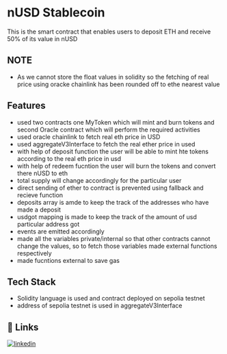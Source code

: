 
# nUSD Stablecoin
This is the smart contract that enables users to deposit ETH and receive 50% of its value in nUSD 

## NOTE
- As we cannot store the float values in solidity so the fetching of real price using oracke chainlink has been rounded off to ethe nearest value



## Features

- used two contracts one MyToken which will mint and burn tokens and second Oracle contract which will perform the required activities
- used oracle chainlink to fetch real eth price in USD
- used aggregateV3Interface  to fetch the real ether price in used
- with help of deposit function the user will be able to mint hte tokens according to the real eth price in usd 
- with help of redeem fucntion the user will burn the tokens and convert there nUSD to eth 
- total supply will change accordingly for the particular user
- direct sending of ether to contract is prevented using fallback and recieve function
- deposits array is amde to keep the track of the addresses who have made a deposit
- usdgot mapping is made to keep the track of the amount of usd particular address got 
- events are emitted accordingly
- made all the variables private/internal so that other contracts cannot change the values, so to fetch those variables made external  functions respectively 
- made fucntions external to save gas





## Tech Stack 

 - Solidity language is used and contract deployed on sepolia testnet
 - address of sepolia testnet is used in aggregateV3Interface
 
## 🔗 Links

[![linkedin](https://img.shields.io/badge/linkedin-0A66C2?style=for-the-badge&logo=linkedin&logoColor=white)](https://www.linkedin.com/in/shubham-garg-6232181b8/)


